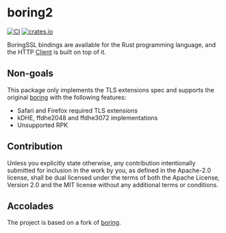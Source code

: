 # boring2

[![CI](https://github.com/0x676e67/boring2/actions/workflows/ci.yml/badge.svg)](https://github.com/0x676e67/boring2/actions/workflows/ci.yml)
[![crates.io](https://img.shields.io/crates/v/boring2.svg)](https://crates.io/crates/boring2)

BoringSSL bindings are available for the Rust programming language, and the HTTP [Client](https://github.com/0x676e67/rquest) is built on top of it.

## Non-goals

This package only implements the TLS extensions spec and supports the original [boring](https://github.com/cloudflare/boring) with the following features:

* Safari and Firefox required TLS extensions
* kDHE, ffdhe2048 and ffdhe3072 implementations
* Unsupported RPK

## Contribution

Unless you explicitly state otherwise, any contribution intentionally
submitted for inclusion in the work by you, as defined in the Apache-2.0
license, shall be dual licensed under the terms of both the Apache License,
Version 2.0 and the MIT license without any additional terms or conditions.

## Accolades

The project is based on a fork of [boring](https://github.com/cloudflare/boring).
